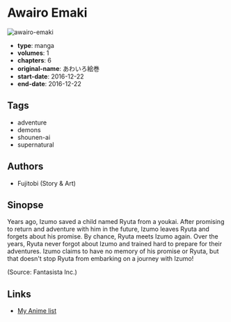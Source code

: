 # Awairo Emaki

![awairo-emaki](https://cdn.myanimelist.net/images/manga/3/224811.jpg)

-   **type**: manga
-   **volumes**: 1
-   **chapters**: 6
-   **original-name**: あわいろ絵巻
-   **start-date**: 2016-12-22
-   **end-date**: 2016-12-22

## Tags

-   adventure
-   demons
-   shounen-ai
-   supernatural

## Authors

-   Fujitobi (Story & Art)

## Sinopse

Years ago, Izumo saved a child named Ryuta from a youkai. After promising to return and adventure with him in the future, Izumo leaves Ryuta and forgets about his promise. By chance, Ryuta meets Izumo again. Over the years, Ryuta never forgot about Izumo and trained hard to prepare for their adventures. Izumo claims to have no memory of his promise or Ryuta, but that doesn't stop Ryuta from embarking on a journey with Izumo!

(Source: Fantasista Inc.)

## Links

-   [My Anime list](https://myanimelist.net/manga/114688/Awairo_Emaki)
